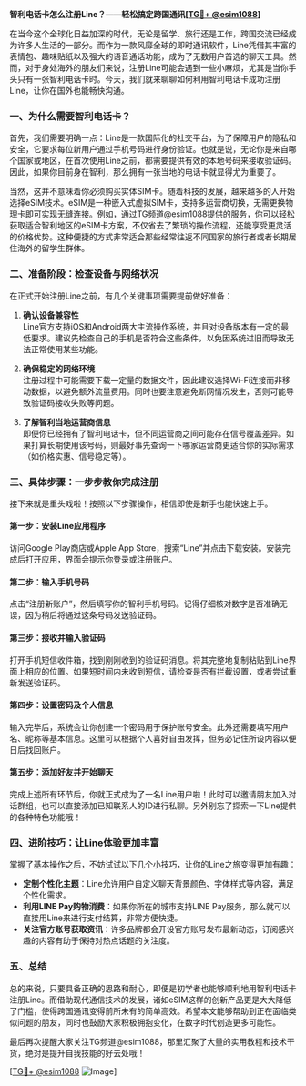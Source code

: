 **智利电话卡怎么注册Line？——轻松搞定跨国通讯[[TG💪+ @esim1088](https://t.me/s/esim1088)]**

在当今这个全球化日益加深的时代，无论是留学、旅行还是工作，跨国交流已经成为许多人生活的一部分。而作为一款风靡全球的即时通讯软件，Line凭借其丰富的表情包、趣味贴纸以及强大的语音通话功能，成为了无数用户首选的聊天工具。然而，对于身处海外的朋友们来说，注册Line可能会遇到一些小麻烦，尤其是当你手头只有一张智利电话卡时。今天，我们就来聊聊如何利用智利电话卡成功注册Line，让你在国外也能畅快沟通。

### 一、为什么需要智利电话卡？

首先，我们需要明确一点：Line是一款国际化的社交平台，为了保障用户的隐私和安全，它要求每位新用户通过手机号码进行身份验证。也就是说，无论你是来自哪个国家或地区，在首次使用Line之前，都需要提供有效的本地号码来接收验证码。因此，如果你目前身在智利，那么拥有一张当地的电话卡就显得尤为重要了。

当然，这并不意味着你必须购买实体SIM卡。随着科技的发展，越来越多的人开始选择eSIM技术。eSIM是一种嵌入式虚拟SIM卡，支持多运营商切换，无需更换物理卡即可实现无缝连接。例如，通过TG频道@esim1088提供的服务，你可以轻松获取适合智利地区的eSIM卡方案，不仅省去了繁琐的操作流程，还能享受更灵活的价格优势。这种便捷的方式非常适合那些经常往返不同国家的旅行者或者长期居住海外的留学生群体。

### 二、准备阶段：检查设备与网络状况

在正式开始注册Line之前，有几个关键事项需要提前做好准备：

1. **确认设备兼容性**  
   Line官方支持iOS和Android两大主流操作系统，并且对设备版本有一定的最低要求。建议先检查自己的手机是否符合这些条件，以免因系统过旧而导致无法正常使用某些功能。

2. **确保稳定的网络环境**  
   注册过程中可能需要下载一定量的数据文件，因此建议选择Wi-Fi连接而非移动数据，以避免额外流量费用。同时也要注意避免断网情况发生，否则可能导致验证码接收失败等问题。

3. **了解智利当地运营商信息**  
   即便你已经拥有了智利电话卡，但不同运营商之间可能存在信号覆盖差异。如果打算长期使用该号码，则最好事先查询一下哪家运营商更适合你的实际需求（如价格实惠、信号稳定等）。

### 三、具体步骤：一步步教你完成注册

接下来就是重头戏啦！按照以下步骤操作，相信即使是新手也能快速上手。

#### 第一步：安装Line应用程序
访问Google Play商店或Apple App Store，搜索“Line”并点击下载安装。安装完成后打开应用，界面会提示你登录或注册账户。

#### 第二步：输入手机号码
点击“注册新账户”，然后填写你的智利手机号码。记得仔细核对数字是否准确无误，因为稍后将通过这条号码发送验证码。

#### 第三步：接收并输入验证码
打开手机短信收件箱，找到刚刚收到的验证码消息。将其完整地复制粘贴到Line界面上相应的位置。如果短时间内未收到短信，请检查是否有拦截设置，或者尝试重新发送验证码。

#### 第四步：设置密码及个人信息
输入完毕后，系统会让你创建一个密码用于保护账号安全。此外还需要填写用户名、昵称等基本信息。这里可以根据个人喜好自由发挥，但务必记住所设内容以便日后找回账户。

#### 第五步：添加好友并开始聊天
完成上述所有环节后，你就正式成为了一名Line用户啦！此时可以邀请朋友加入对话群组，也可以直接添加已知联系人的ID进行私聊。另外别忘了探索一下Line提供的各种特色功能哦！

### 四、进阶技巧：让Line体验更加丰富

掌握了基本操作之后，不妨试试以下几个小技巧，让你的Line之旅变得更加有趣：

- **定制个性化主题**：Line允许用户自定义聊天背景颜色、字体样式等内容，满足个性化需求。
- **利用LINE Pay购物消费**：如果你所在的城市支持LINE Pay服务，那么就可以直接用Line来进行支付结算，非常方便快捷。
- **关注官方账号获取资讯**：许多品牌都会开设官方账号发布最新动态，订阅感兴趣的内容有助于保持对热点话题的关注度。

### 五、总结

总的来说，只要具备正确的思路和耐心，即便是初学者也能够顺利地用智利电话卡注册Line。而借助现代通信技术的发展，诸如eSIM这样的创新产品更是大大降低了门槛，使得跨国通讯变得前所未有的简单高效。希望本文能够帮助到正在面临类似问题的朋友，同时也鼓励大家积极拥抱变化，在数字时代创造更多可能性。

最后再次提醒大家关注TG频道@esim1088，那里汇聚了大量的实用教程和技术干货，绝对是提升自我技能的好去处哦！

[[TG💪+ @esim1088](https://t.me/s/esim1088) ![Image](https://i.postimg.cc/4NQfJmqS/Snipaste-2025-05-13-00-14-12.png)]